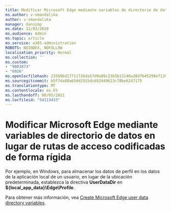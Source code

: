 ```yaml
---
title: Modificar Microsoft Edge mediante variables de directorio de datos en lugar de rutas de acceso codificadas de forma rígida
ms.author: v-smandalika
author: v-smandalika
manager: dansimp
ms.date: 12/03/2020
ms.audience: Admin
ms.topic: article
ms.service: o365-administration
ROBOTS: NOINDEX, NOFOLLOW
localization_priority: Normal
ms.collection: ''
ms.custom:
- "9003873"
- "6926"
ms.openlocfilehash: 235696d17711726da57d9a09c23b5b13140a28d7645299ef120a4b2c7b395c5e
ms.sourcegitcommit: b5f7da89a650d2915dc652449623c78be6247175
ms.translationtype: MT
ms.contentlocale: es-ES
ms.lasthandoff: 08/05/2021
ms.locfileid: "54113433"
---
```

# <a name="modify-microsoft-edge-by-using-data-directory-variables-rather-than-hardcoded-paths"></a>Modificar Microsoft Edge mediante variables de directorio de datos en lugar de rutas de acceso codificadas de forma rígida

Por ejemplo, en Windows, para almacenar los datos de perfil en los datos de la aplicación local de un usuario, en lugar de la ubicación predeterminada, establezca la directiva **UserDataDir** en **${local_app_data}\Edge\Profile**. 

Para obtener más información, vea [Create Microsoft Edge user data directory variables](https://docs.microsoft.com/deployedge/edge-learnmore-create-user-directory-vars).